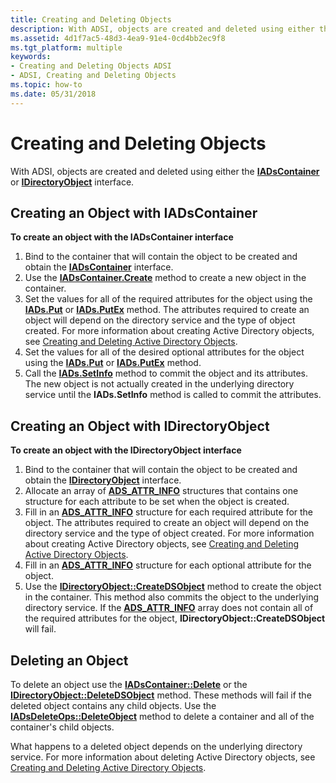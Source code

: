```yaml
---
title: Creating and Deleting Objects
description: With ADSI, objects are created and deleted using either the IADsContainer or IDirectoryObject interface.
ms.assetid: 4d1f7ac5-48d3-4ea9-91e4-0cd4bb2ec9f8
ms.tgt_platform: multiple
keywords:
- Creating and Deleting Objects ADSI
- ADSI, Creating and Deleting Objects
ms.topic: how-to
ms.date: 05/31/2018
---
```


# Creating and Deleting Objects

With ADSI, objects are created and deleted using either the [**IADsContainer**](/windows/desktop/api/Iads/nn-iads-iadscontainer) or [**IDirectoryObject**](/windows/desktop/api/Iads/nn-iads-idirectoryobject) interface.

## Creating an Object with IADsContainer

**To create an object with the IADsContainer interface**

1.  Bind to the container that will contain the object to be created and obtain the [**IADsContainer**](/windows/desktop/api/Iads/nn-iads-iadscontainer) interface.
2.  Use the [**IADsContainer.Create**](/windows/desktop/api/Iads/nf-iads-iadscontainer-create) method to create a new object in the container.
3.  Set the values for all of the required attributes for the object using the [**IADs.Put**](/windows/desktop/api/Iads/nf-iads-iads-put) or [**IADs.PutEx**](/windows/desktop/api/Iads/nf-iads-iads-putex) method. The attributes required to create an object will depend on the directory service and the type of object created. For more information about creating Active Directory objects, see [Creating and Deleting Active Directory Objects](/windows/desktop/AD/creating-and-deleting-objects-in-active-directory-domain-services).
4.  Set the values for all of the desired optional attributes for the object using the [**IADs.Put**](/windows/desktop/api/Iads/nf-iads-iads-put) or [**IADs.PutEx**](/windows/desktop/api/Iads/nf-iads-iads-putex) method.
5.  Call the [**IADs.SetInfo**](/windows/desktop/api/Iads/nf-iads-iads-setinfo) method to commit the object and its attributes. The new object is not actually created in the underlying directory service until the **IADs.SetInfo** method is called to commit the attributes.

## Creating an Object with IDirectoryObject

**To create an object with the IDirectoryObject interface**

1.  Bind to the container that will contain the object to be created and obtain the [**IDirectoryObject**](/windows/desktop/api/Iads/nn-iads-idirectoryobject) interface.
2.  Allocate an array of [**ADS\_ATTR\_INFO**](/windows/desktop/api/Iads/ns-iads-ads_attr_info) structures that contains one structure for each attribute to be set when the object is created.
3.  Fill in an [**ADS\_ATTR\_INFO**](/windows/desktop/api/Iads/ns-iads-ads_attr_info) structure for each required attribute for the object. The attributes required to create an object will depend on the directory service and the type of object created. For more information about creating Active Directory objects, see [Creating and Deleting Active Directory Objects](/windows/desktop/AD/creating-and-deleting-objects-in-active-directory-domain-services).
4.  Fill in an [**ADS\_ATTR\_INFO**](/windows/desktop/api/Iads/ns-iads-ads_attr_info) structure for each optional attribute for the object.
5.  Use the [**IDirectoryObject::CreateDSObject**](/windows/desktop/api/Iads/nf-iads-idirectoryobject-createdsobject) method to create the object in the container. This method also commits the object to the underlying directory service. If the [**ADS\_ATTR\_INFO**](/windows/desktop/api/Iads/ns-iads-ads_attr_info) array does not contain all of the required attributes for the object, **IDirectoryObject::CreateDSObject** will fail.

## Deleting an Object

To delete an object use the [**IADsContainer::Delete**](/windows/desktop/api/Iads/nf-iads-iadscontainer-delete) or the [**IDirectoryObject::DeleteDSObject**](/windows/desktop/api/Iads/nf-iads-idirectoryobject-deletedsobject) method. These methods will fail if the deleted object contains any child objects. Use the [**IADsDeleteOps::DeleteObject**](/windows/desktop/api/Iads/nf-iads-iadsdeleteops-deleteobject) method to delete a container and all of the container's child objects.

What happens to a deleted object depends on the underlying directory service. For more information about deleting Active Directory objects, see [Creating and Deleting Active Directory Objects](/windows/desktop/AD/creating-and-deleting-objects-in-active-directory-domain-services).

 

 
